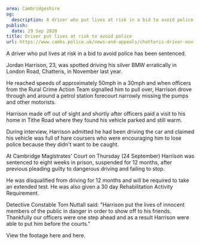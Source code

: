 ```yaml
area: Cambridgeshire
og:
  description: A driver who put lives at risk in a bid to avoid police has been sentenced.
publish:
  date: 29 Sep 2020
title: Driver put lives at risk to avoid police
url: https://www.cambs.police.uk/news-and-appeals/chatteris-driver-nov
```

A driver who put lives at risk in a bid to avoid police has been sentenced.

Jordan Harrison, 23, was spotted driving his silver BMW erratically in London Road, Chatteris, in November last year.

He reached speeds of approximately 50mph in a 30mph and when officers from the Rural Crime Action Team signalled him to pull over, Harrison drove through and around a petrol station forecourt narrowly missing the pumps and other motorists.

Harrison made off out of sight and shortly after officers paid a visit to his home in Tithe Road where they found his vehicle parked and still warm.

During interview, Harrison admitted he had been driving the car and claimed his vehicle was full of hare coursers who were encouraging him to lose police because they didn't want to be caught.

At Cambridge Magistrates' Court on Thursday (24 September) Harrison was sentenced to eight weeks in prison, suspended for 12 months, after previous pleading guilty to dangerous driving and failing to stop.

He was disqualified from driving for 12 months and will be required to take an extended test. He was also given a 30 day Rehabilitation Activity Requirement.

Detective Constable Tom Nuttall said: "Harrison put the lives of innocent members of the public in danger in order to show off to his friends. Thankfully our officers were one step ahead and as a result Harrison were able to put him before the courts."

View the footage here and here.
